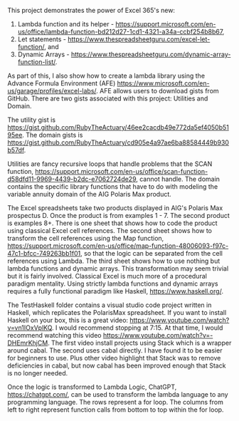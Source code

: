 This project demonstrates the power of Excel 365's new:
1. Lambda function and its helper - https://support.microsoft.com/en-us/office/lambda-function-bd212d27-1cd1-4321-a34a-ccbf254b8b67,
2. Let statements - https://www.thespreadsheetguru.com/excel-let-function/, and
3. Dynamic Arrays - https://www.thespreadsheetguru.com/dynamic-array-function-list/.

As part of this, I also show how to create a lambda library using the Advance Formula Environment (AFE) https://www.microsoft.com/en-us/garage/profiles/excel-labs/. AFE allows users to download gists from GitHub. There are two gists associated with this project: Utilities and Domain. 

The utility gist is https://gist.github.com/RubyTheActuary/46ee2cacdb49e772da5ef4050b5195ee. 
The domain gists is https://gist.github.com/RubyTheActuary/cd905e4a97ae6ba88584449b930b57df. 

Utilities are fancy recursive loops that handle problems that the SCAN function, https://support.microsoft.com/en-us/office/scan-function-d58dfd11-9969-4439-b2dc-e7062724de29, cannot handle. The domain contains the specific library functions that have to do with modeling the variable annuity domain of the AIG Polaris Max product. 

The Excel spreadsheets take two products displayed in AIG's Polaris Max prospectus D. Once the product is from examples 1 - 7. The second product is examples 8+. There is one sheet that shows how to code the product using classical Excel cell references. The second sheet shows how to transform the cell references using the Map function, https://support.microsoft.com/en-us/office/map-function-48006093-f97c-47c1-bfcc-749263bb1f01, so that the logic can be separated from the cell references using Lambda. The third sheet shows how to use nothing but lambda functions and dynamic arrays. This transformation may seem trivial but it is fairly involved. Classical Excel is much more of a procedural paradigm mentality. Using strictly lambda functions and dynamic arrays requires a fully functional paradigm like Haskell, https://www.haskell.org/. 

The TestHaskell folder contains a visual studio code project written in Haskell, which replicates the PolarisMax spreadsheet. If you want to install Haskell on your box, this is a great video: https://www.youtube.com/watch?v=vn1IOxVplKQ. I would recommend stopping at 7:15. At that time, I would recommend watching this video https://www.youtube.com/watch?v=-DHEmrKhjCM. The first video install projects using Stack which is a wrapper around cabal. The second uses cabal directly. I have found it to be easier for beginners to use. Plus other video highlight that Stack was to remove deficiencies in cabal, but now cabal has been improved enough that Stack is no longer needed.

Once the logic is transformed to Lambda Logic, ChatGPT, https://chatgpt.com/, can be used to transform the lambda language to any programming language. The rows represent a for loop. The columns from left to right represent function calls from bottom to top within the for loop.
